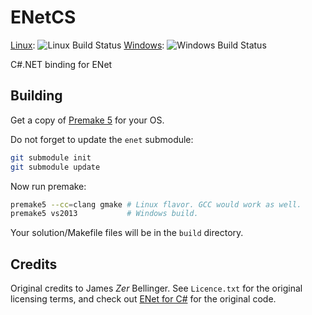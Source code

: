 # ENetCS
[Linux](https://travis-ci.org/KeronTeam/enetcs/): ![Linux Build Status](https://img.shields.io/travis/KeronTeam/enetcs.svg?label=linux)
[Windows](https://ci.appveyor.com/project/gregoire-astruc/enetcs): ![Windows Build Status](https://img.shields.io/appveyor/ci/gregoire-astruc/enetcs.svg?label=windows)



C#.NET binding for ENet

## Building
Get a copy of [Premake 5](http://premake.bitbucket.org/download.html#v5) for your OS.

Do not forget to update the `enet` submodule:

```sh
git submodule init
git submodule update
```

Now run premake:
```sh
premake5 --cc=clang gmake # Linux flavor. GCC would work as well.
premake5 vs2013           # Windows build.
```

Your solution/Makefile files will be in the `build` directory.


## Credits
Original credits to James *Zer* Bellinger. See `Licence.txt` for the original licensing terms,
and check out [ENet for C#](http://www.zer7.com/software/enetcs) for the original code.
